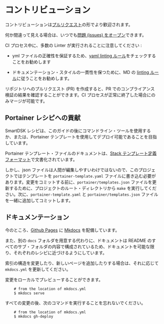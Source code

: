 # コントリビューション

コントリビューションは[プルリクエスト](https://help.github.com/articles/about-pull-requests/)の形でより歓迎されます。

何か間違って見える場合は、いつでも[問題 (issues) をオープン](https://github.com/smartsdk/smartsdk-recipes/issues)できます。

CI プロセス中に、多数の Linter が実行されることに注意してください :

* yml ファイルの正確性を保証するため、[yaml linting ルール](https://yamllint.readthedocs.io/en/latest/rules.html)をチェックすることをお勧めします

* ドキュメンテーション・スタイルの一貫性を保つために、MD の [linting ルール](https://github.com/markdownlint/markdownlint/blob/master/docs/RULES.md)に従うことをお勧めします。

リポジトリへのプルリクエスト (PR) を作成すると、PR でのコンプライアンス検証の結果を確認することができます。CI プロセスが正常に終了した場合にのみマージが可能です。

## Portainer レシピへの貢献

SmartDSK レシピは、このガイドの後にコマンドライン・ツールを使用するか、または、Portainer テンプレートを使用してデプロイ可能であることを目指しています。

Portainer テンプレート・ファイルのドキュメントは、[Stack テンプレート定義フォーマット](https://portainer.readthedocs.io/en/stable/templates.html#stack-template-definition-format)で文書化されています。

しかし、json ファイルは人間が編集しやすいわけではないので、このプロジェクトではテンプレートを `portainer-template.yaml` ファイルに書き込む必要があります。変更をコミットする前に、`portainer/templates.json` ファイルを更新するために、プロジェクトのルート・ディレクトリから `make` を実行してください。次に、`portainer-template.yaml` と `portainer/templates.json` ファイルを一緒に追加してコミットします。

## ドキュメンテーション

今のところ、[Github Pages](https://pages.github.com) に [Mkdocs](http://www.mkdocs.org) を配備しています。

また、別の `docs` フォルダを用意する代わりに、ドキュメントは README のすべてのサブ・フォルダの内容で構成されているため、ドキュメントを可能な限り、それぞれのレシピに近づけるようにしています。

索引の構造を変更したり、新しいページを追加したりする場合は、それに応じて `mkdocs.yml` を更新してください。

変更をローカルでプレビューすることができます。

```
    # from the location of mkdocs.yml
    $ mkdocs serve
```

すべての変更の後、次のコマンドを実行することを忘れないでください。

```
    # from the location of mkdocs.yml
    $ mkdocs gh-deploy
```
